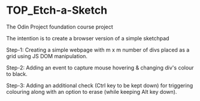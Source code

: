 # TOP_Etch-a-Sketch
The Odin Project foundation course project

The intention is to create a browser version of a simple sketchpad

Step-1: Creating a simple webpage with m x m number of divs placed as a grid using JS DOM manipulation.

Step-2: Adding an event to capture mouse hovering & changing div's colour to black.

Step-3: Adding an additional check (Ctrl key to be kept down) for triggering colouring along with an option to erase (while keeping Alt key down).
